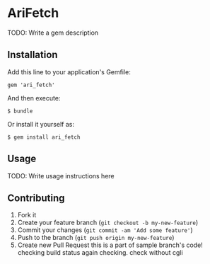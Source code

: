 # AriFetch

TODO: Write a gem description

## Installation

Add this line to your application's Gemfile:

    gem 'ari_fetch'

And then execute:

    $ bundle

Or install it yourself as:

    $ gem install ari_fetch

## Usage

TODO: Write usage instructions here

## Contributing

1. Fork it
2. Create your feature branch (`git checkout -b my-new-feature`)
3. Commit your changes (`git commit -am 'Add some feature'`)
4. Push to the branch (`git push origin my-new-feature`)
5. Create new Pull Request
this is a part of sample branch's code!
checking build status
again checking.
check without cgli